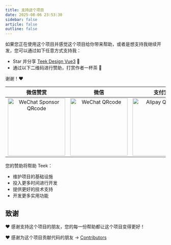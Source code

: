 ```yaml
---
title: 支持这个项目
date: 2025-08-06 23:53:30
sidebar: false
article: false
outline: false
---
```


如果您正在使用这个项目并感觉这个项目给你带来帮助，或者是想支持我继续开发，您可以通过如下任意方式支持我：

- Star 并分享 [Teek Design Vue3](https://github.com/Kele-Bingtang/teek-design-vue3) 🚀
- 通过以下二维码进行赞助，打赏作者一杯茶 🍵

谢谢！❤️

|                                   微信赞赏                                   |                               微信                               |                            支付宝                            |
| :--------------------------------------------------------------------------: | :--------------------------------------------------------------: | :----------------------------------------------------------: |
| <img src="/qrcode/wechat-sponsor.jpg" alt="WeChat Sponsor QRcode" width=180> | <img src="/qrcode/wechat-pay.jpg" alt="WeChat QRcode" width=180> | <img src="/qrcode/alipay.jpg" alt="Alipay QRcode" width=180> |

您的赞助将帮助 Teek：

- 维护项目的基础设施
- 投入更多时间进行开发
- 提供更好的技术支持
- 开发更多实用功能

## 致谢

❤️ 感谢支持这个项目的朋友，您的每一份帮助都让这个项目变得更好！

❤️ 感谢为这个项目贡献代码的朋友 → [Contributors](https://github.com/Kele-Bingtang/teek-design-vue3/graphs/contributors)

<style scoped>
.vp-doc table:focus-visible {
  outline: none;
}

.vp-doc th {
  border: 1px solid var(--vp-c-divider);
}

.vp-doc td {
  border: 1px solid var(--vp-c-divider);
}

img {
  display: inline-block;
}
</style>
